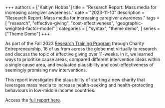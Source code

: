 +++
authors = ["Kaitlyn Hobbs"]
title = "Research Report: Mass media for increasing caregiver awareness."
date = "2023-11-10"
description = "Research Report: Mass media for increasing caregiver awareness."
tags = [
    "research",
    "effective-giving",
    "cost-effectiveness",
    "geographic-weighted-factor-model"
]
categories = [
    "syntax",
    "theme demo",
]
series = ["Theme Demo"]
+++

As part of the Fall 2023 [Research Training Program](https://www.charityentrepreneurship.com/research-training-program) through Charity Entrepreneurship, 16 of us from across the globe met virtually to research and discuss the topic of effective giving over 11-weeks. In it, we learned ways to prioritise cause areas, compared different intervention ideas within a single cause area, and evaluated plausibility and cost-effectiveness of seemingly promising new interventions.

This report investigates the plausibility of starting a new charity that leverages mass media to increase health-seeking and health-protecting behaviours in low-middle income countries.

Access the [full report here](https://drive.google.com/file/d/162E0Yuvccej0kBjowLaMWIVVPotz2G0_/view?usp=sharing).